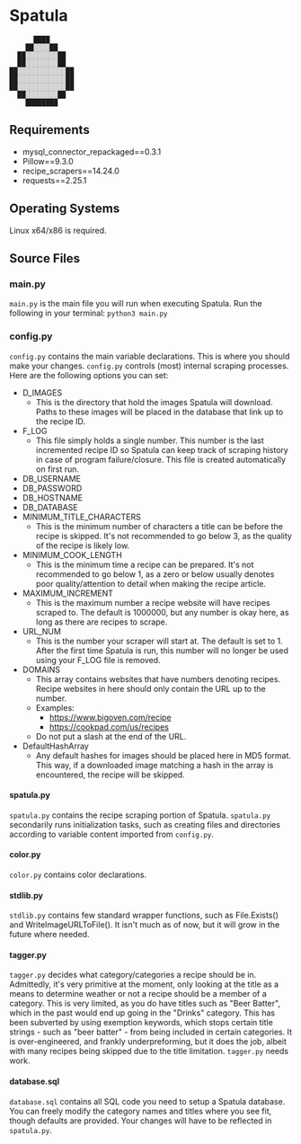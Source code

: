 # Spatula          

          ████  
        ██░░░░██  
      ██░░░░░░░░██
      ██░░░░░░░░██
    ██░░░░░░░░░░░░██
    ██░░░░░░░░░░░░██
    ██░░░░░░░░░░░░██
      ██░░░░░░░░██
        ████████

## Requirements
- mysql_connector_repackaged==0.3.1
- Pillow==9.3.0
- recipe_scrapers==14.24.0
- requests==2.25.1

## Operating Systems
Linux x64/x86 is required.

## Source Files
### main.py
`main.py` is the main file you will run when executing Spatula. Run the following in your terminal: `python3 main.py`

### config.py
`config.py` contains the main variable declarations. This is where you should make your changes. `config.py` controls (most) internal scraping processes. Here are the following options you can set:
- D_IMAGES
    - This is the directory that hold the images Spatula will download. Paths to these images will be placed in the database that link up to the recipe ID.
- F_LOG
    - This file simply holds a single number. This number is the last incremented recipe ID so Spatula can keep track of scraping history in case of program failure/closure. This file is created automatically on first run.
- DB_USERNAME
- DB_PASSWORD
- DB_HOSTNAME
- DB_DATABASE
- MINIMUM_TITLE_CHARACTERS
    - This is the minimum number of characters a title can be before the recipe is skipped. It's not recommended to go below 3, as the quality of the recipe is likely low.
- MINIMUM_COOK_LENGTH
    - This is the minimum time a recipe can be prepared. It's not recommended to go below 1, as a zero or below usually denotes poor quality/attention to detail when making the recipe article.
- MAXIMUM_INCREMENT
    - This is the maximum number a recipe website will have recipes scraped to. The default is 1000000, but any number is okay here, as long as there are recipes to scrape.
- URL_NUM
    - This is the number your scraper will start at. The default is set to 1. After the first time Spatula is run, this number will no longer be used using your F_LOG file is removed.
- DOMAINS
    - This array contains websites that have numbers denoting recipes. Recipe websites in here should only contain the URL up to the number.
    - Examples:
        - https://www.bigoven.com/recipe
        - https://cookpad.com/us/recipes
    - Do not put a slash at the end of the URL.
- DefaultHashArray
    - Any default hashes for images should be placed here in MD5 format. This way, if a downloaded image matching a hash in the array is encountered, the recipe will be skipped.

#### spatula.py
`spatula.py` contains the recipe scraping portion of Spatula.
`spatula.py` secondarily runs initialization tasks, such as creating files and directories according to variable content imported from `config.py`.

#### color.py
`color.py` contains color declarations.

#### stdlib.py
`stdlib.py` contains few standard wrapper functions, such as File.Exists() and WriteImageURLToFile(). It isn't much as of now, but it will grow in the future where needed.

#### tagger.py
`tagger.py` decides what category/categories a recipe should be in.
Admittedly, it's very primitive at the moment, only looking at the title as a means to determine weather or not a recipe should be a member of a category. This is very limited, as you do have titles such as "Beer Batter", which in the past would end up going in the "Drinks" category. This has been subverted by using exemption keywords, which stops certain title strings - such as "beer batter" - from being included in certain categories. It is over-engineered, and frankly underpreforming, but it does the job, albeit with many recipes being skipped due to the title limitation.
`tagger.py` needs work.

#### database.sql
`database.sql` contains all SQL code you need to setup a Spatula database.
You can freely modify the category names and titles where you see fit, though defaults are provided. Your changes will have to be reflected in `spatula.py`.